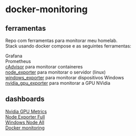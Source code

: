 # docker-monitoring

## ferramentas

Repo com ferramentas para monitorar meu homelab.  
Stack usando docker compose e as seguintes ferramentas:

Grafana  
Prometheus  
[cAdvisor](https://github.com/google/cadvisor) para monitorar containeres  
[node_exporter](https://github.com/prometheus/node_exporter) para monitorar o servidor (linux)  
[windows_exporter](https://github.com/prometheus-community/windows_exporter) para monitorar dispositivos Windows  
[nvidia_gpu_exporter](https://github.com/utkuozdemir/nvidia_gpu_exporter) para monitorar a GPU NVidia  

## dashboards

[Nvidia GPU Metrics](https://grafana.com/grafana/dashboards/14574-nvidia-gpu-metrics/)  
[Node Exporter Full](https://grafana.com/grafana/dashboards/1860-node-exporter-full/)  
[Windows Node All](https://grafana.com/grafana/dashboards/19269-windows-node/)  
[Docker monitoring](https://grafana.com/grafana/dashboards/15798-docker-monitoring/)
